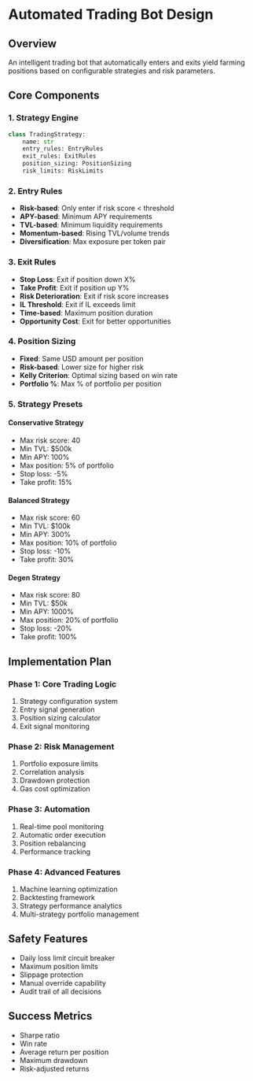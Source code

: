 # Automated Trading Bot Design

## Overview
An intelligent trading bot that automatically enters and exits yield farming positions based on configurable strategies and risk parameters.

## Core Components

### 1. Strategy Engine
```python
class TradingStrategy:
    name: str
    entry_rules: EntryRules
    exit_rules: ExitRules
    position_sizing: PositionSizing
    risk_limits: RiskLimits
```

### 2. Entry Rules
- **Risk-based**: Only enter if risk score < threshold
- **APY-based**: Minimum APY requirements
- **TVL-based**: Minimum liquidity requirements
- **Momentum-based**: Rising TVL/volume trends
- **Diversification**: Max exposure per token pair

### 3. Exit Rules
- **Stop Loss**: Exit if position down X%
- **Take Profit**: Exit if position up Y%
- **Risk Deterioration**: Exit if risk score increases
- **IL Threshold**: Exit if IL exceeds limit
- **Time-based**: Maximum position duration
- **Opportunity Cost**: Exit for better opportunities

### 4. Position Sizing
- **Fixed**: Same USD amount per position
- **Risk-based**: Lower size for higher risk
- **Kelly Criterion**: Optimal sizing based on win rate
- **Portfolio %**: Max % of portfolio per position

### 5. Strategy Presets

#### Conservative Strategy
- Max risk score: 40
- Min TVL: $500k
- Min APY: 100%
- Max position: 5% of portfolio
- Stop loss: -5%
- Take profit: 15%

#### Balanced Strategy
- Max risk score: 60
- Min TVL: $100k
- Min APY: 300%
- Max position: 10% of portfolio
- Stop loss: -10%
- Take profit: 30%

#### Degen Strategy
- Max risk score: 80
- Min TVL: $50k
- Min APY: 1000%
- Max position: 20% of portfolio
- Stop loss: -20%
- Take profit: 100%

## Implementation Plan

### Phase 1: Core Trading Logic
1. Strategy configuration system
2. Entry signal generation
3. Position sizing calculator
4. Exit signal monitoring

### Phase 2: Risk Management
1. Portfolio exposure limits
2. Correlation analysis
3. Drawdown protection
4. Gas cost optimization

### Phase 3: Automation
1. Real-time pool monitoring
2. Automatic order execution
3. Position rebalancing
4. Performance tracking

### Phase 4: Advanced Features
1. Machine learning optimization
2. Backtesting framework
3. Strategy performance analytics
4. Multi-strategy portfolio management

## Safety Features
- Daily loss limit circuit breaker
- Maximum position limits
- Slippage protection
- Manual override capability
- Audit trail of all decisions

## Success Metrics
- Sharpe ratio
- Win rate
- Average return per position
- Maximum drawdown
- Risk-adjusted returns